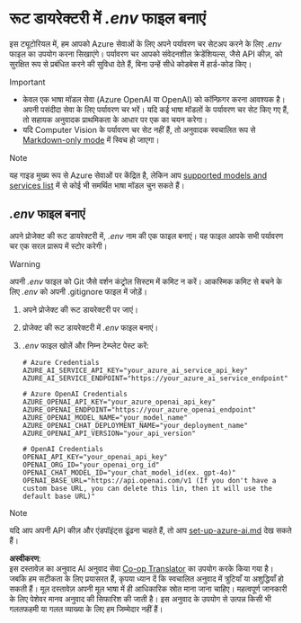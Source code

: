 <!--
CO_OP_TRANSLATOR_METADATA:
{
  "original_hash": "66029e3b67a3eb980ab8740367e91283",
  "translation_date": "2025-05-07T14:09:38+00:00",
  "source_file": "getting_started/command-line-guide/create-env-file.md",
  "language_code": "hi"
}
-->
# रूट डायरेक्टरी में *.env* फाइल बनाएं

इस ट्यूटोरियल में, हम आपको Azure सेवाओं के लिए अपने पर्यावरण चर सेटअप करने के लिए *.env* फाइल का उपयोग करना सिखाएंगे। पर्यावरण चर आपको संवेदनशील क्रेडेंशियल्स, जैसे API कीज़, को सुरक्षित रूप से प्रबंधित करने की सुविधा देते हैं, बिना उन्हें सीधे कोडबेस में हार्ड-कोड किए।

> [!IMPORTANT]
> - केवल एक भाषा मॉडल सेवा (Azure OpenAI या OpenAI) को कॉन्फ़िगर करना आवश्यक है। अपनी पसंदीदा सेवा के लिए पर्यावरण चर भरें। यदि कई भाषा मॉडलों के पर्यावरण चर सेट किए गए हैं, तो सहायक अनुवादक प्राथमिकता के आधार पर एक का चयन करेगा।
> - यदि Computer Vision के पर्यावरण चर सेट नहीं हैं, तो अनुवादक स्वचालित रूप से [Markdown-only mode](./markdown-only-mode.md) में स्विच हो जाएगा।

> [!NOTE]
> यह गाइड मुख्य रूप से Azure सेवाओं पर केंद्रित है, लेकिन आप [supported models and services list](../README.md#-supported-models-and-services) में से कोई भी समर्थित भाषा मॉडल चुन सकते हैं।

## *.env* फाइल बनाएं

अपने प्रोजेक्ट की रूट डायरेक्टरी में, *.env* नाम की एक फाइल बनाएं। यह फाइल आपके सभी पर्यावरण चर एक सरल प्रारूप में स्टोर करेगी।

> [!WARNING]
> अपनी *.env* फाइल को Git जैसे वर्शन कंट्रोल सिस्टम में कमिट न करें। आकस्मिक कमिट से बचने के लिए *.env* को अपनी .gitignore फाइल में जोड़ें।

1. अपने प्रोजेक्ट की रूट डायरेक्टरी पर जाएं।

1. प्रोजेक्ट की रूट डायरेक्टरी में *.env* फाइल बनाएं।

1. *.env* फाइल खोलें और निम्न टेम्प्लेट पेस्ट करें:

    ```plaintext
    # Azure Credentials
    AZURE_AI_SERVICE_API_KEY="your_azure_ai_service_api_key"
    AZURE_AI_SERVICE_ENDPOINT="https://your_azure_ai_service_endpoint"

    # Azure OpenAI Credentials
    AZURE_OPENAI_API_KEY="your_azure_openai_api_key"
    AZURE_OPENAI_ENDPOINT="https://your_azure_openai_endpoint"
    AZURE_OPENAI_MODEL_NAME="your_model_name"
    AZURE_OPENAI_CHAT_DEPLOYMENT_NAME="your_deployment_name"
    AZURE_OPENAI_API_VERSION="your_api_version"

    # OpenAI Credentials
    OPENAI_API_KEY="your_openai_api_key"
    OPENAI_ORG_ID="your_openai_org_id"
    OPENAI_CHAT_MODEL_ID="your_chat_model_id(ex. gpt-4o)"
    OPENAI_BASE_URL="https://api.openai.com/v1 (If you don't have a custom base URL, you can delete this lin, then it will use the default base URL)"
    ```

> [!NOTE]
> यदि आप अपनी API कीज़ और एंडपॉइंट्स ढूंढना चाहते हैं, तो आप [set-up-azure-ai.md](../set-up-azure-ai.md) देख सकते हैं।

**अस्वीकरण**:  
इस दस्तावेज़ का अनुवाद AI अनुवाद सेवा [Co-op Translator](https://github.com/Azure/co-op-translator) का उपयोग करके किया गया है। जबकि हम सटीकता के लिए प्रयासरत हैं, कृपया ध्यान दें कि स्वचालित अनुवाद में त्रुटियाँ या अशुद्धियाँ हो सकती हैं। मूल दस्तावेज़ अपनी मूल भाषा में ही आधिकारिक स्रोत माना जाना चाहिए। महत्वपूर्ण जानकारी के लिए पेशेवर मानव अनुवाद की सिफारिश की जाती है। इस अनुवाद के उपयोग से उत्पन्न किसी भी गलतफहमी या गलत व्याख्या के लिए हम जिम्मेदार नहीं हैं।